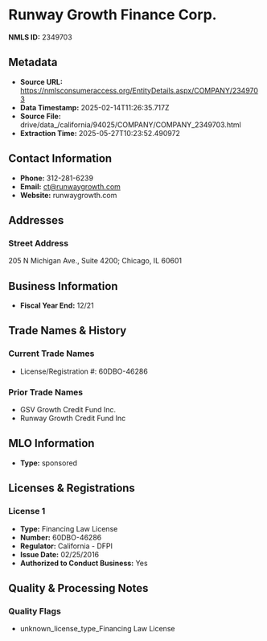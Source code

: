 # Runway Growth Finance Corp.

**NMLS ID:** 2349703

## Metadata
- **Source URL:** https://nmlsconsumeraccess.org/EntityDetails.aspx/COMPANY/2349703
- **Data Timestamp:** 2025-02-14T11:26:35.717Z
- **Source File:** drive/data_/california/94025/COMPANY/COMPANY_2349703.html
- **Extraction Time:** 2025-05-27T10:23:52.490972

## Contact Information
- **Phone:** 312-281-6239
- **Email:** ct@runwaygrowth.com
- **Website:** runwaygrowth.com

## Addresses
### Street Address
205 N Michigan Ave., Suite 4200; Chicago, IL 60601

## Business Information
- **Fiscal Year End:** 12/21

## Trade Names & History
### Current Trade Names
- License/Registration #: 60DBO-46286

### Prior Trade Names
- GSV Growth Credit Fund Inc.
- Runway Growth Credit Fund Inc

## MLO Information
- **Type:** sponsored

## Licenses & Registrations

### License 1
- **Type:** Financing Law License
- **Number:** 60DBO-46286
- **Regulator:** California - DFPI
- **Issue Date:** 02/25/2016
- **Authorized to Conduct Business:** Yes

## Quality & Processing Notes
### Quality Flags
- unknown_license_type_Financing Law License
